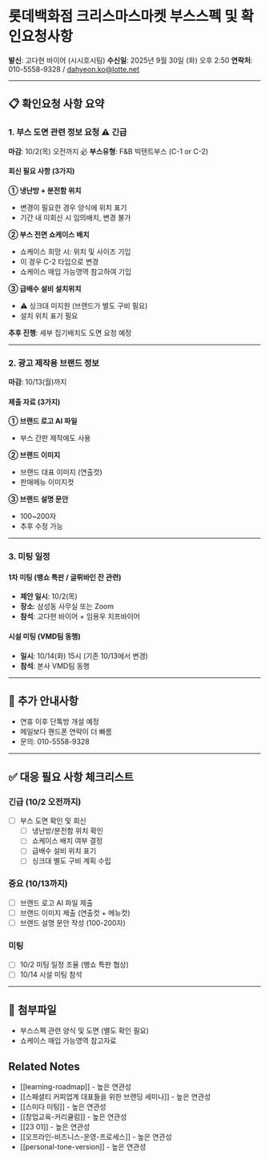# 롯데백화점 크리스마스마켓 부스스펙 및 확인요청사항

**발신**: 고다현 바이어 (시시호시팀)
**수신일**: 2025년 9월 30일 (화) 오후 2:50
**연락처**: 010-5558-9328 / dahyeon.ko@lotte.net

---

## 📋 확인요청 사항 요약

### 1. 부스 도면 관련 정보 요청 ⚠️ 긴급
**마감**: 10/2(목) 오전까지 必
**부스유형**: F&B 빅텐트부스 (C-1 or C-2)

#### 회신 필요 사항 (3가지)

**① 냉난방 + 분전함 위치**
- 변경이 필요한 경우 양식에 위치 표기
- 기간 내 미회신 시 임의배치, 변경 불가

**② 부스 전면 쇼케이스 배치**
- 쇼케이스 희망 시: 위치 및 사이즈 기입
- 이 경우 C-2 타입으로 변경
- 쇼케이스 매입 가능영역 참고하여 기입

**③ 급배수 설비 설치위치**
- ⚠️ 싱크대 미지원 (브랜드가 별도 구비 필요)
- 설치 위치 표기 필요

**추후 진행**: 세부 집기배치도 도면 요청 예정

---

### 2. 광고 제작용 브랜드 정보
**마감**: 10/13(월)까지

#### 제출 자료 (3가지)

**① 브랜드 로고 AI 파일**
- 부스 간판 제작에도 사용

**② 브랜드 이미지**
- 브랜드 대표 이미지 (연출컷)
- 판매메뉴 이미지컷

**③ 브랜드 설명 문안**
- 100~200자
- 추후 수정 가능

---

### 3. 미팅 일정

#### 1차 미팅 (뱅쇼 특판 / 글뤼바인 잔 관련)
- **제안 일시**: 10/2(목)
- **장소**: 삼성동 사무실 또는 Zoom
- **참석**: 고다현 바이어 + 임용우 치프바이어

#### 시설 미팅 (VMD팀 동행)
- **일시**: 10/14(화) 15시 (기존 10/13에서 변경)
- **참석**: 본사 VMD팀 동행

---

## 📌 추가 안내사항

- 연휴 이후 단톡방 개설 예정
- 메일보다 핸드폰 연락이 더 빠름
- 문의: 010-5558-9328

---

## ✅ 대응 필요 사항 체크리스트

### 긴급 (10/2 오전까지)
- [ ] 부스 도면 확인 및 회신
  - [ ] 냉난방/분전함 위치 확인
  - [ ] 쇼케이스 배치 여부 결정
  - [ ] 급배수 설비 위치 표기
  - [ ] 싱크대 별도 구비 계획 수립

### 중요 (10/13까지)
- [ ] 브랜드 로고 AI 파일 제출
- [ ] 브랜드 이미지 제출 (연출컷 + 메뉴컷)
- [ ] 브랜드 설명 문안 작성 (100-200자)

### 미팅
- [ ] 10/2 미팅 일정 조율 (뱅쇼 특판 협상)
- [ ] 10/14 시설 미팅 참석

---

## 📎 첨부파일
- 부스스펙 관련 양식 및 도면 (별도 확인 필요)
- 쇼케이스 매입 가능영역 참고자료

## Related Notes
- [[learning-roadmap]] - 높은 연관성
- [[스페셜티 커피업계 대표들을 위한 브랜딩 세미나]] - 높은 연관성
- [[스미다 미팅]] - 높은 연관성
- [[창업교육-커리큘럼]] - 높은 연관성
- [[23 01]] - 높은 연관성
- [[오프라인-비즈니스-운영-프로세스]] - 높은 연관성
- [[personal-tone-version]] - 높은 연관성
